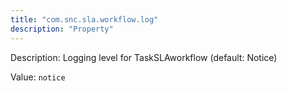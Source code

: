 ```yaml
---
title: "com.snc.sla.workflow.log"
description: "Property"
---
```


Description: Logging level for TaskSLAworkflow (default: Notice)

Value: `notice`